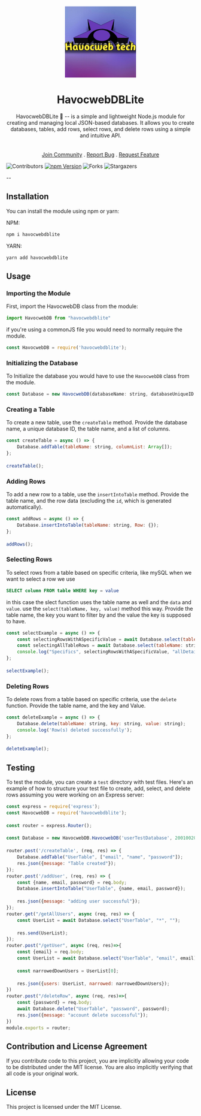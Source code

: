 <br/>
<p align="center">
     <img src="icon.jpeg" alt="HavocwebDBLite" width="190" height="190">

  <h1 align="center">HavocwebDBLite</h1>

  <p align="center">
    HavocwebDBLite 📀 -- is a simple and lightweight Node.js module for creating and managing local JSON-based databases. It allows you to create databases, tables, add rows, select rows, and delete rows using a simple and intuitive API.
    <br/>
    <br/>
    <br/>
    <a href="https://chat.whatsapp.com/HLDCujp5dInCPW8m4HOJBa">Join Community</a>
    .
    <a href="https://github.com/Havocweb-tech/Havocwebdblite/issues">Report Bug</a>
    .
    <a href="https://github.com/Havocweb-tech/Havocwebdblite/issues">Request Feature</a>
  </p>
</p>

![Contributors](https://img.shields.io/github/contributors/Havocweb-tech/Havocwebdblite?color=dark-green)
[![npm Version](https://img.shields.io/npm/v/havocwebdblite.svg)](https://www.npmjs.com/package/havocwebdblite)
![Forks](https://img.shields.io/github/forks/Havocweb-tech/Havocwebdblite?style=social)
![Stargazers](https://img.shields.io/github/stars/Havocweb-tech/Havocwebdblite?style=social)

--

## Installation

You can install the module using npm or yarn:

NPM:

```sh
npm i havocwebdblite
```

YARN: 

```sh
yarn add havocwebdblite
```

## Usage

### Importing the Module

First, import the HavocwebDB class from the module:

```javascript
import HavocwebDB from "havocwebdblite"
```
if you're using a commonJS file you would need to normally require the module.

```javascript
const HavocwebDB = require('havocwebdblite');
```
### Initializing the Database
To Initialize the database you would have to use the `HavocwebDB` class from the module.

```javascript
const Database = new HavocwebDB(databaseName: string, databaseUniqueID: any);
```
### Creating a Table

To create a new table, use the `createTable` method. Provide the database name, a unique database ID, the table name, and a list of columns.

```javascript
const createTable = async () => {
    Database.addTable(tableName: string, columnList: Array[]);
};

createTable();
```

### Adding Rows

To add a new row to a table, use the `insertIntoTable` method. Provide the table name, and the row data (excluding the `id`, which is generated automatically).

```javascript
const addRows = async () => {
    Database.insertIntoTable(tableName: string, Row: {});
};

addRows();
```

### Selecting Rows

To select rows from a table based on specific criteria, like mySQL when we want to select a row we use 
```sql
SELECT column FROM table WHERE key = value
```
 in this case the slect function uses the table name as well and the `data` and `value`. use the `select(tableName, key, value)` method this way. Provide the table name, the key you want to filter by and the value the key is supposed to have.

```javascript
const selectExample = async () => {
    const selectingRowsWithASpecificValue = await Database.select(tableName: string, key: string, value: string);
    const selectingAllTableRows = await Database.select(tableName: string, "*", "");
    console.log("Specifics", selectingRowsWithASpecificValue, "allDetails", selectingAllTableRows)
};

selectExample();
```

### Deleting Rows

To delete rows from a table based on specific criteria, use the `delete` function. Provide the table name, and the key and Value.

```javascript
const deleteExample = async () => {
    Database.delete(tableName: string, key: string, value: string);
    console.log('Row(s) deleted successfully');
};

deleteExample();
```

## Testing

To test the module, you can create a `test` directory with test files. Here's an example of how to structure your test file to create, add, select, and delete rows assuming you were working on an Express server:

```javascript
const express = require('express');
const HavocwebDB = require('havocwebdblite');

const router = express.Router();

const Database = new HavocwebDB.HavocwebDB('userTestDatabase', 200100200);

router.post('/createTable', (req, res) => {
    Database.addTable("UserTable", ["email", "name", "password"]);
    res.json({message: "Table created"});
});
router.post('/addUser', (req, res) => {
    const {name, email, password} = req.body;
    Database.insertIntoTable("UserTable", {name, email, password});

    res.json({message: "adding user successful"});
});
router.get("/getAllUsers", async (req, res) => {
    const UserList = await Database.select("UserTable", "*", "");

    res.send(UserList);
});
router.post("/getUser", async (req, res)=>{
    const {email} = req.body;
    const UserList = await Database.select("UserTable", "email", email);

    const narrowedDownUsers = UserList[0];

    res.json({users: UserList, narrowed: narrowedDownUsers});
})
router.post("/deleteRow", async (req, res)=>{
    const {password} = req.body;
    await Database.delete("UserTable", "password", password);
    res.json({message: "account delete successful"});
})
module.exports = router;
```

## Contribution and License Agreement
If you contribute code to this project, you are implicitly allowing your code to be distributed under the MIT license. You are also implicitly verifying that all code is your original work.

## License

This project is licensed under the MIT License.